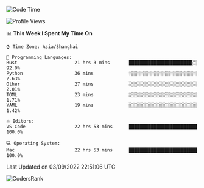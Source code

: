 <!--START_SECTION:waka-->
![Code Time](http://img.shields.io/badge/Code%20Time-1%2C676%20hrs-blue)

![Profile Views](http://img.shields.io/badge/Profile%20Views-14-blue)

📊 **This Week I Spent My Time On** 

```text
⌚︎ Time Zone: Asia/Shanghai

💬 Programming Languages: 
Rust                     21 hrs 3 mins       ███████████████████████░░   92.0% 
Python                   36 mins             ░░░░░░░░░░░░░░░░░░░░░░░░░   2.63% 
Other                    27 mins             ░░░░░░░░░░░░░░░░░░░░░░░░░   2.01% 
TOML                     23 mins             ░░░░░░░░░░░░░░░░░░░░░░░░░   1.71% 
YAML                     19 mins             ░░░░░░░░░░░░░░░░░░░░░░░░░   1.42%

🔥 Editors: 
VS Code                  22 hrs 53 mins      █████████████████████████   100.0%

💻 Operating System: 
Mac                      22 hrs 53 mins      █████████████████████████   100.0%

```


 Last Updated on 03/09/2022 22:51:06 UTC
<!--END_SECTION:waka-->

![CodersRank](https://cr-skills-chart-widget.azurewebsites.net/api/api?username=BugenZhao&padding=16&tooltip=true&branding=false&sort-by-score=true&skills=Rust%2C%20Swift%2C%20C%2C%20TypeScript%2C%20Java%2C%20Go%2C%20Dart%2C%20C%2B%2B%2C%20Python%2C%20Assembly%2C%20Shell%2C%20Kotlin)
